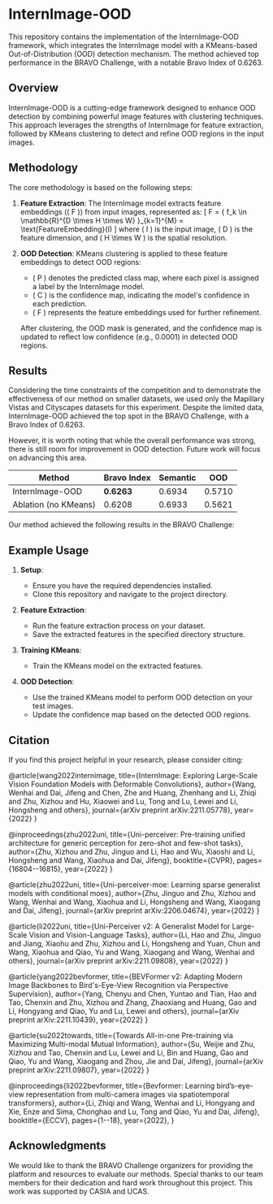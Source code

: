 # InternImage-OOD

This repository contains the implementation of the InternImage-OOD framework, which integrates the InternImage model with a KMeans-based Out-of-Distribution (OOD) detection mechanism. The method achieved top performance in the BRAVO Challenge, with a notable Bravo Index of 0.6263.

## Overview

InternImage-OOD is a cutting-edge framework designed to enhance OOD detection by combining powerful image features with clustering techniques. This approach leverages the strengths of InternImage for feature extraction, followed by KMeans clustering to detect and refine OOD regions in the input images.

## Methodology

The core methodology is based on the following steps:
1. **Feature Extraction**: The InternImage model extracts feature embeddings (\( F \)) from input images, represented as:
    \[
    F = \{ f_k \in \mathbb{R}^{D \times H \times W} \}_{k=1}^{M} = \text{FeatureEmbedding}(I)
    \]
    where \( I \) is the input image, \( D \) is the feature dimension, and \( H \times W \) is the spatial resolution.

2. **OOD Detection**: KMeans clustering is applied to these feature embeddings to detect OOD regions:
    - \( P \) denotes the predicted class map, where each pixel is assigned a label by the InternImage model.
    - \( C \) is the confidence map, indicating the model's confidence in each prediction.
    - \( F \) represents the feature embeddings used for further refinement.

    After clustering, the OOD mask is generated, and the confidence map is updated to reflect low confidence (e.g., 0.0001) in detected OOD regions.

## Results

Considering the time constraints of the competition and to demonstrate the effectiveness of our method on smaller datasets, we used only the Mapillary Vistas and Cityscapes datasets for this experiment. Despite the limited data, InternImage-OOD achieved the top spot in the BRAVO Challenge, with a Bravo Index of 0.6263.

However, it is worth noting that while the overall performance was strong, there is still room for improvement in OOD detection. Future work will focus on advancing this area.

| Method             | Bravo Index | Semantic | OOD    |
|--------------------|-------------|----------|--------|
| InternImage-OOD    | **0.6263**  | 0.6934   | 0.5710 |
| Ablation (no KMeans)| 0.6208     | 0.6933   | 0.5621 |

Our method achieved the following results in the BRAVO Challenge:

## Example Usage

1. **Setup**: 
   - Ensure you have the required dependencies installed.
   - Clone this repository and navigate to the project directory.

2. **Feature Extraction**:
   - Run the feature extraction process on your dataset.
   - Save the extracted features in the specified directory structure.

3. **Training KMeans**:
   - Train the KMeans model on the extracted features.

4. **OOD Detection**:
   - Use the trained KMeans model to perform OOD detection on your test images.
   - Update the confidence map based on the detected OOD regions.

## Citation

If you find this project helpful in your research, please consider citing:

@article{wang2022internimage,
  title={InternImage: Exploring Large-Scale Vision Foundation Models with Deformable Convolutions},
  author={Wang, Wenhai and Dai, Jifeng and Chen, Zhe and Huang, Zhenhang and Li, Zhiqi and Zhu, Xizhou and Hu, Xiaowei and Lu, Tong and Lu, Lewei and Li, Hongsheng and others},
  journal={arXiv preprint arXiv:2211.05778},
  year={2022}
}

@inproceedings{zhu2022uni,
  title={Uni-perceiver: Pre-training unified architecture for generic perception for zero-shot and few-shot tasks},
  author={Zhu, Xizhou and Zhu, Jinguo and Li, Hao and Wu, Xiaoshi and Li, Hongsheng and Wang, Xiaohua and Dai, Jifeng},
  booktitle={CVPR},
  pages={16804--16815},
  year={2022}
}

@article{zhu2022uni,
  title={Uni-perceiver-moe: Learning sparse generalist models with conditional moes},
  author={Zhu, Jinguo and Zhu, Xizhou and Wang, Wenhai and Wang, Xiaohua and Li, Hongsheng and Wang, Xiaogang and Dai, Jifeng},
  journal={arXiv preprint arXiv:2206.04674},
  year={2022}
}

@article{li2022uni,
  title={Uni-Perceiver v2: A Generalist Model for Large-Scale Vision and Vision-Language Tasks},
  author={Li, Hao and Zhu, Jinguo and Jiang, Xiaohu and Zhu, Xizhou and Li, Hongsheng and Yuan, Chun and Wang, Xiaohua and Qiao, Yu and Wang, Xiaogang and Wang, Wenhai and others},
  journal={arXiv preprint arXiv:2211.09808},
  year={2022}
}

@article{yang2022bevformer,
  title={BEVFormer v2: Adapting Modern Image Backbones to Bird's-Eye-View Recognition via Perspective Supervision},
  author={Yang, Chenyu and Chen, Yuntao and Tian, Hao and Tao, Chenxin and Zhu, Xizhou and Zhang, Zhaoxiang and Huang, Gao and Li, Hongyang and Qiao, Yu and Lu, Lewei and others},
  journal={arXiv preprint arXiv:2211.10439},
  year={2022}
}

@article{su2022towards,
  title={Towards All-in-one Pre-training via Maximizing Multi-modal Mutual Information},
  author={Su, Weijie and Zhu, Xizhou and Tao, Chenxin and Lu, Lewei and Li, Bin and Huang, Gao and Qiao, Yu and Wang, Xiaogang and Zhou, Jie and Dai, Jifeng},
  journal={arXiv preprint arXiv:2211.09807},
  year={2022}
}

@inproceedings{li2022bevformer,
  title={Bevformer: Learning bird’s-eye-view representation from multi-camera images via spatiotemporal transformers},
  author={Li, Zhiqi and Wang, Wenhai and Li, Hongyang and Xie, Enze and Sima, Chonghao and Lu, Tong and Qiao, Yu and Dai, Jifeng},
  booktitle={ECCV},
  pages={1--18},
  year={2022},
}

## Acknowledgments

We would like to thank the BRAVO Challenge organizers for providing the platform and resources to evaluate our methods. Special thanks to our team members for their dedication and hard work throughout this project. This work was supported by CASIA and UCAS.

